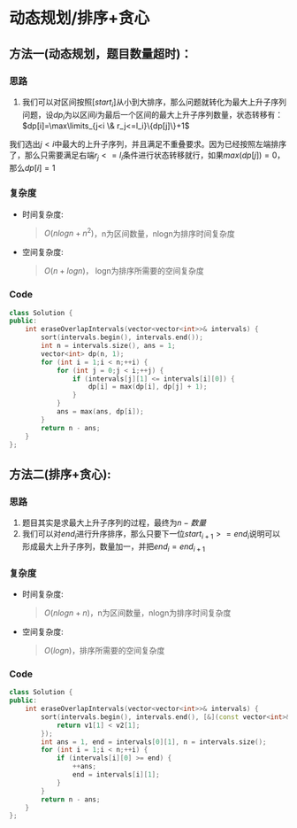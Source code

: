 # 动态规划/排序+贪心
## 方法一(动态规划，题目数量超时)：
### 思路
1. 我们可以对区间按照$[start_i]$从小到大排序，那么问题就转化为最大上升子序列问题，设$dp_i$为以区间$i$为最后一个区间的最大上升子序列数量，状态转移有：
   $dp[i]=\max\limits_{j<i \& r_j<=l_i}\{dp[j]\}+1$

我们选出$j<i$中最大的上升子序列，并且满足不重叠要求。因为已经按照左端排序了，那么只需要满足右端$r_j<=l_i$条件进行状态转移就行，如果$max(dp[j])=0$，那么$dp[i]=1$

### 复杂度
- 时间复杂度:
  > $O(nlogn+n^2)$，n为区间数量，nlogn为排序时间复杂度
- 空间复杂度:
  > $O(n+logn)$， logn为排序所需要的空间复杂度

### Code
```C++ []
class Solution {
public:
    int eraseOverlapIntervals(vector<vector<int>>& intervals) {
        sort(intervals.begin(), intervals.end());
        int n = intervals.size(), ans = 1;
        vector<int> dp(n, 1);
        for (int i = 1;i < n;++i) {
            for (int j = 0;j < i;++j) {
                if (intervals[j][1] <= intervals[i][0]) {
                    dp[i] = max(dp[i], dp[j] + 1);
                }
            }
            ans = max(ans, dp[i]);
        }
        return n - ans;
    }
};
```
## 方法二(排序+贪心):
### 思路
1. 题目其实是求最大上升子序列的过程，最终为$n-数量$
2. 我们可以对$end_i$进行升序排序，那么只要下一位$start_{i+1}>=end_i$说明可以形成最大上升子序列，数量加一，并把$end_i=end_{i+1}$
### 复杂度
- 时间复杂度:
  > $O(nlogn+n)$，n为区间数量，nlogn为排序时间复杂度
- 空间复杂度:
  > $O(logn)$，排序所需要的空间复杂度

### Code
```C++ []
class Solution {
public:
    int eraseOverlapIntervals(vector<vector<int>>& intervals) {
        sort(intervals.begin(), intervals.end(), [&](const vector<int>& v1, const vector<int>& v2) {
            return v1[1] < v2[1];
        });
        int ans = 1, end = intervals[0][1], n = intervals.size();
        for (int i = 1;i < n;++i) {
            if (intervals[i][0] >= end) {
                ++ans;
                end = intervals[i][1];
            }
        }
        return n - ans;
    }
};
```
